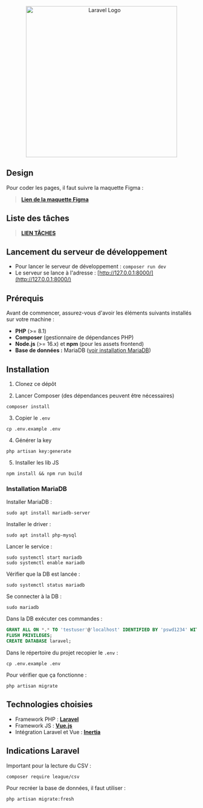 <p align="center"><a href="https://laravel.com" target="_blank"><img src="https://raw.githubusercontent.com/laravel/art/master/logo-lockup/5%20SVG/2%20CMYK/1%20Full%20Color/laravel-logolockup-cmyk-red.svg" width="400" alt="Laravel Logo"></a></p>

## Design

Pour coder les pages, il faut suivre la maquette Figma :

> **[Lien de la maquette Figma](https://www.figma.com/design/0pmIhHAnn79f8gmy7klqZI/Laurelin?node-id=1669-162202&t=ZaVNb88bFe8RkRFk-1)**

## Liste des tâches

> **[LIEN TÂCHES](https://docs.google.com/spreadsheets/d/16ti6cSp-BDn7ogAQqSeYjhii9XrCj8X_qY5EILp6RfM/edit?usp=sharing)**

## Lancement du serveur de développement

+ Pour lancer le serveur de développement : `composer run dev`
+ Le serveur se lance à l'adresse : [http://127.0.0.1:8000/](http://127.0.0.1:8000/)

## Prérequis

Avant de commencer, assurez-vous d'avoir les éléments suivants installés sur votre machine :

- **PHP** (>= 8.1)
- **Composer** (gestionnaire de dépendances PHP)
- **Node.js** (>= 16.x) et **npm** (pour les assets frontend)
- **Base de données :** MariaDB ([voir installation MariaDB](#installation-mariadb))

## Installation

1. Clonez ce dépôt

2. Lancer Composer (des dépendances peuvent être nécessaires)
```shell
composer install
```
3. Copier le `.env`
```shell
cp .env.example .env
```
4. Générer la key
```shell
php artisan key:generate
```
5. Installer les lib JS
```shell
npm install && npm run build
```

### Installation MariaDB

Installer MariaDB : 
```shell
sudo apt install mariadb-server
```

Installer le driver :
```shell
sudo apt install php-mysql
```

Lancer le service : 
```shell
sudo systemctl start mariadb
sudo systemctl enable mariadb
```

Vérifier que la DB est lancée :
```shell
sudo systemctl status mariadb
```

Se connecter à la DB :
```shell
sudo mariadb
```

Dans la DB exécuter ces commandes :
```SQL
GRANT ALL ON *.* TO 'testuser'@'localhost' IDENTIFIED BY 'pswd1234' WITH GRANT OPTION;
FLUSH PRIVILEGES;
CREATE DATABASE laravel;
```

Dans le répertoire du projet recopier le `.env` :
```shell
cp .env.example .env
```

Pour vérifier que ça fonctionne : 
```shell
php artisan migrate
```

## Technologies choisies

+ Framework PHP : **[Laravel](https://laravel.com/)**
+ Framework JS : **[Vue.js](https://vuejs.org/)**
+ Intégration Laravel et Vue : **[Inertia](https://inertiajs.com/)**

## Indications Laravel

Important pour la lecture du CSV :
```shell
composer require league/csv
```

Pour recréer la base de données, il faut utiliser :  
```shell
php artisan migrate:fresh
```
